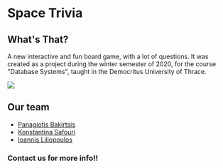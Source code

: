 # Space Trivia
## What's That?
 A new interactive and fun board game, with a lot of questions.
 It was created as a project during the winter semester of 2020, for the course "Database Systems", taught in the Democritus University of Thrace.

![](logo.png)

## Our team
- [Panagiotis Bakirtsis](https://github.com/MrPh4nt0m4s)
- [Konstantina Safouri](https://github.com/CSafou)
- [Ioannis Liliopoulos](https://github.com/Johnylil)

### Contact us for more info!!
